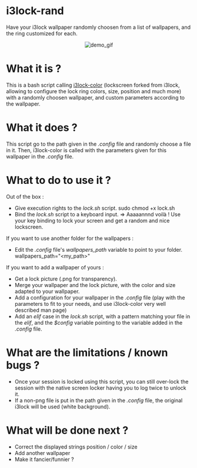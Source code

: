 # i3lock-rand
Have your i3lock wallpaper randomly choosen from a list of wallpapers, and the ring customized for each.

<p align="center">
  <img src="https://thumbs.gfycat.com/CandidActiveAmericankestrel-size_restricted.gif" alt="demo_gif" />
</p>


# What it is ?
This is a bash script calling [i3lock-color](https://github.com/Raymo111/i3lock-color) (lockscreen forked from i3lock, allowing to configure the lock ring colors, size, position and much more) with a randomly choosen wallpaper, and custom parameters according to the wallpaper.

# What it does ?
This script go to the path given in the *.config* file and randomly choose a file in it.
Then, i3lock-color is called with the parameters given for this wallpaper in the *.config* file.


# What to do to use it ?
Out of the box :
* Give execution rights to the *lock.sh* script.
    sudo chmod +x lock.sh
* Bind the *lock.sh* script to a keyboard input.
=> Aaaaannnd voilà ! Use your key binding to lock your screen and get a random and nice lockscreen.

If you want to use another folder for the wallpapers :
* Edit the *.config* file's *wallpapers_path* variable to point to your folder.
    wallpapers_path="<my_path>"

If you want to add a wallpaper of yours :
* Get a lock picture (.png for transparency).
* Merge your wallpaper and the lock picture, with the color and size adapted to your wallpaper.
* Add a configuration for your wallpaper in the *.config* file (play with the parameters to fit to your needs, and use i3lock-color very well described man page)
* Add an *elif* case in the *lock.sh* script, with a pattern matching your file in the *elif*, and the *$config* variable pointing to the variable added in the *.config* file.


# What are the limitations / known bugs ?
* Once your session is locked using this script, you can still over-lock the session with the native screen locker having you to log twice to unlock it.
* If a non-png file is put in the path given in the *.config* file, the original i3lock will be used (white background).


# What will be done next ?
* Correct the displayed strings position / color / size
* Add another wallpaper
* Make it fancier/funnier ?
